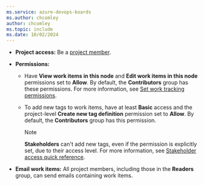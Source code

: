```yaml
---
ms.service: azure-devops-boards
ms.author: chcomley
author: chcomley
ms.topic: include
ms.date: 10/02/2024
---
```



- **Project access:** Be a [project member](../../organizations/security/add-users-team-project.md).

- **Permissions:**
  - Have **View work items in this node** and **Edit work items in this node** permissions set to **Allow**. By default, the **Contributors** group has these permissions. For more information, see [Set work tracking permissions](../../organizations/security/set-permissions-access-work-tracking.md).
  - To add new tags to work items, have at least **Basic** access and the project-level **Create new tag definition** permission set to **Allow**. By default, the **Contributors** group has this permission.

    > [!NOTE]
    > **Stakeholders** can't add new tags, even if the permission is explicitly set, due to their access level. For more information, see [Stakeholder access quick reference](../../organizations/security/stakeholder-access.md).

- **Email work items:** All project members, including those in the **Readers** group, can send emails containing work items.
